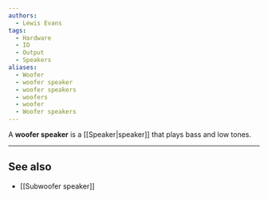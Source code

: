 ```yaml
---
authors:
  - Lewis Evans
tags:
  - Hardware
  - IO
  - Output
  - Speakers
aliases:
  - Woofer
  - woofer speaker
  - woofer speakers
  - woofers
  - woofer
  - Woofer speakers
---
```

A **woofer speaker** is a [[Speaker|speaker]] that plays bass and low tones.

---
## See also
- [[Subwoofer speaker]]